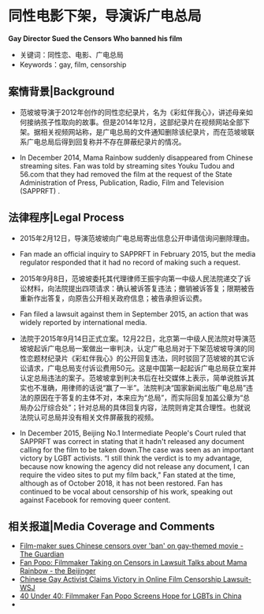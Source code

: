 # 同性电影下架，导演诉广电总局

**Gay Director Sued the Censors Who banned his film**

- 关键词：同性恋、电影、广电总局
- Keywords：gay, film, censorship

<!-- more -->

## 案情背景|Background

* 范坡坡导演于2012年创作的同性恋纪录片，名为《彩虹伴我心》，讲述母亲如何接纳孩子性取向的故事。但是2014年12月，这部纪录片在视频网站全部下架。据相关视频网站称，是广电总局的文件通知删除该纪录片，而在范坡坡联系广电总局后得到回复称并不存在屏蔽纪录片的情况。

* In December 2014, Mama Rainbow suddenly disappeared from Chinese streaming sites. Fan was told by streaming sites Youku Tudou and 56.com that they had removed the film at the request of the State Administration of Press, Publication, Radio, Film and Television (SAPPRFT) .

  

## 法律程序|Legal Process

- 2015年2月12日，导演范坡坡向广电总局寄出信息公开申请信询问删除理由。
- Fan made an official inquiry to SAPPRFT in February 2015, but the media regulator responded that it had no record of making such a request. 



- 2015年9月8日，范坡坡委托其代理律师王振宇向第一中级人民法院递交了诉讼材料，向法院提出四项请求：确认被诉答复违法；撤销被诉答复；限期被告重新作出答复，向原告公开相关政府信息；被告承担诉讼费。

- Fan filed a lawsuit against them in September 2015, an action that was widely reported by international media. 

  

- 法院于2015年9月14日正式立案。12月22日，北京第一中级人民法院对导演范坡坡起诉广电总局一案做出一审判决，认定广电总局对于下架范坡坡导演的同性恋题材纪录片《彩虹伴我心》的公开回复违法，同时驳回了范坡坡的其它诉讼请求，广电总局支付诉讼费用50元。这是中国第一起起诉广电总局获立案并认定总局违法的案子。范坡坡拿到判决书后在社交媒体上表示，简单说胜诉其实也不准确，用律师的话说“赢了一半”。法院判决“国家新闻出版广电总局”违法的原因在于答复的主体不对，本来应为“总局”，而实际回复加盖公章为“总局办公厅综合处”；针对总局的具体回复内容，法院则肯定其合理性。也就说法院认可总局并没有相关文件屏蔽我的视频。

- In December 2015, Beijing No.1 Intermediate People's Court ruled that SAPPRFT was correct in stating that it hadn't released any document calling for the film to be taken down.The case was seen as an important victory by LGBT activists. “I still think the verdict is to my advantage, because now knowing the agency did not release any document, I can require the video sites to put my film back," Fan stated at the time, although as of October 2018, it has not been restored. Fan has continued to be vocal about censorship of his work, speaking out against Facebook for removing queer content.

## 相关报道|Media Coverage and Comments

- [Film-maker sues Chinese censors over 'ban' on gay-themed movie - The Guardian](https://www.theguardian.com/film/2015/sep/24/mama-rainbow-film-maker-sues-chinese-censors-over-ban-on-gay-themed-movie)
- [Fan Popo: Filmmaker Taking on Censors in Lawsuit Talks about Mama Rainbow - the Beijinger](https://www.thebeijinger.com/blog/2015/11/08/fan-popo-filmmaker-taking-censors-lawsuit-talks-about-mama-rainbow)
- [Chinese Gay Activist Claims Victory in Online Film Censorship Lawsuit-WSJ](https://blogs.wsj.com/chinarealtime/2015/12/28/chinese-gay-activist-claims-victory-in-online-film-censorship-lawsuit/)
- [40 Under 40: Filmmaker Fan Popo Screens Hope for LGBTs in China](https://www.advocate.com/40-under-40-emerging-voices/2014/08/19/40-under-40-filmmaker-fan-popo-screens-hope-lgbts-china)
- 



